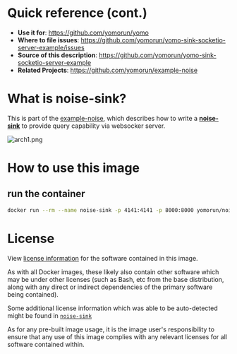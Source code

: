 # Quick reference (cont.)

- **Use it for**: https://github.com/yomorun/yomo
- **Where to file issues**: https://github.com/yomorun/yomo-sink-socketio-server-example/issues
- **Source of this description**: https://github.com/yomorun/yomo-sink-socketio-server-example
- **Related Projects**: https://github.com/yomorun/example-noise

# What is noise-sink?

This is part of the [example-noise](https://github.com/yomorun/example-noise), which describes how to write a [**noise-sink**](https://github.com/yomorun/yomo-sink-socketio-server-example) to provide query capability via websocker server.

![arch1.png](https://github.com/yomorun/example-noise/raw/main/docs/arch1.png?raw=true)

# How to use this image

## run the container

```bash
docker run --rm --name noise-sink -p 4141:4141 -p 8000:8000 yomorun/noise-sink:latest
```

# License

View [license information](https://github.com/yomorun/yomo/blob/master/LICENSE) for the software contained in this image.

As with all Docker images, these likely also contain other software which may be under other licenses (such as Bash, etc from the base distribution, along with any direct or indirect dependencies of the primary software being contained).

Some additional license information which was able to be auto-detected might be found in [`noise-sink`](https://github.com/yomorun/yomo-sink-socketio-server-example)

As for any pre-built image usage, it is the image user's responsibility to ensure that any use of this image complies with any relevant licenses for all software contained within.

